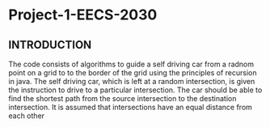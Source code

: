 # Project-1-EECS-2030
INTRODUCTION
------------

The code consists of algorithms to guide a self driving car from a radnom point on a grid to to the border of the grid using the principles of recursion in java.
The self driving car, which is left at a random intersection, is given the instruction to drive to a particular intersection. The car should be able to find the shortest path from the source intersection to the destination intersection. 
It is assumed that intersections have an equal distance from each other
